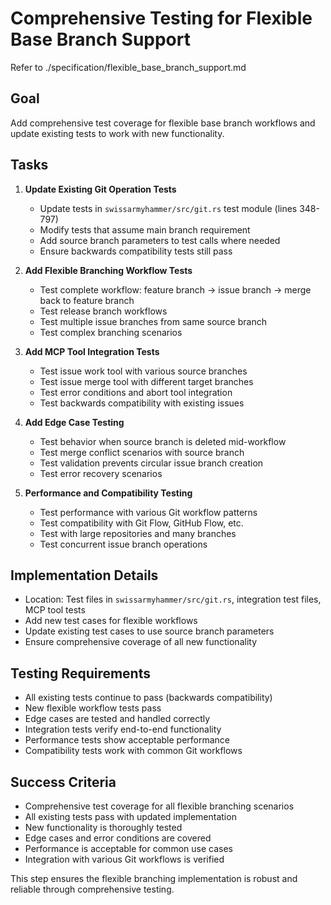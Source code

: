 # Comprehensive Testing for Flexible Base Branch Support

Refer to ./specification/flexible_base_branch_support.md

## Goal

Add comprehensive test coverage for flexible base branch workflows and update existing tests to work with new functionality.

## Tasks

1. **Update Existing Git Operation Tests**
   - Update tests in `swissarmyhammer/src/git.rs` test module (lines 348-797)
   - Modify tests that assume main branch requirement  
   - Add source branch parameters to test calls where needed
   - Ensure backwards compatibility tests still pass

2. **Add Flexible Branching Workflow Tests**
   - Test complete workflow: feature branch → issue branch → merge back to feature branch
   - Test release branch workflows  
   - Test multiple issue branches from same source branch
   - Test complex branching scenarios

3. **Add MCP Tool Integration Tests**
   - Test issue work tool with various source branches
   - Test issue merge tool with different target branches
   - Test error conditions and abort tool integration
   - Test backwards compatibility with existing issues

4. **Add Edge Case Testing**
   - Test behavior when source branch is deleted mid-workflow
   - Test merge conflict scenarios with source branch
   - Test validation prevents circular issue branch creation
   - Test error recovery scenarios

5. **Performance and Compatibility Testing**  
   - Test performance with various Git workflow patterns
   - Test compatibility with Git Flow, GitHub Flow, etc.
   - Test with large repositories and many branches
   - Test concurrent issue branch operations

## Implementation Details

- Location: Test files in `swissarmyhammer/src/git.rs`, integration test files, MCP tool tests
- Add new test cases for flexible workflows
- Update existing test cases to use source branch parameters
- Ensure comprehensive coverage of all new functionality

## Testing Requirements

- All existing tests continue to pass (backwards compatibility)
- New flexible workflow tests pass
- Edge cases are tested and handled correctly
- Integration tests verify end-to-end functionality
- Performance tests show acceptable performance
- Compatibility tests work with common Git workflows

## Success Criteria

- Comprehensive test coverage for all flexible branching scenarios
- All existing tests pass with updated implementation
- New functionality is thoroughly tested
- Edge cases and error conditions are covered
- Performance is acceptable for common use cases
- Integration with various Git workflows is verified

This step ensures the flexible branching implementation is robust and reliable through comprehensive testing.